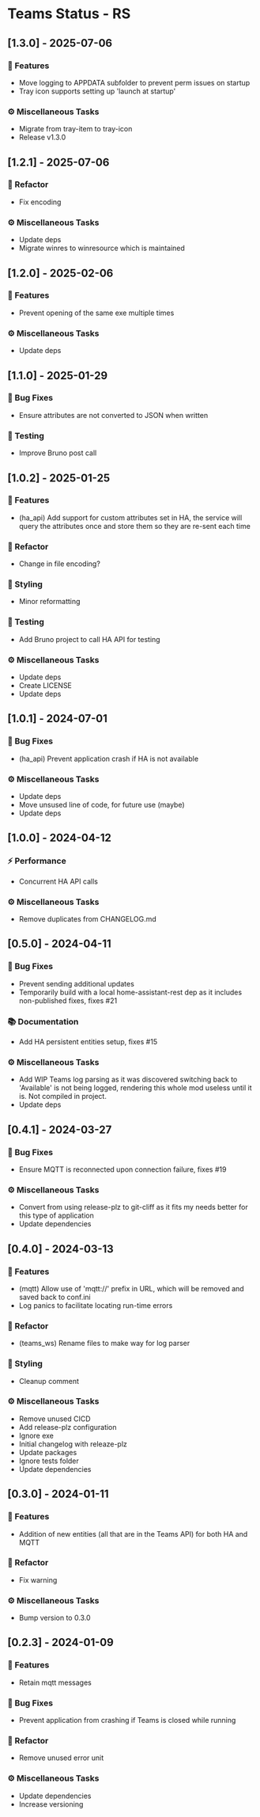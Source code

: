 # Teams Status - RS

## [1.3.0] - 2025-07-06

### 🚀 Features
- Move logging to APPDATA subfolder to prevent perm issues on startup
- Tray icon supports setting up 'launch at startup'

### ⚙️ Miscellaneous Tasks
- Migrate from tray-item to tray-icon
- Release v1.3.0


## [1.2.1] - 2025-07-06

### 🚜 Refactor
- Fix encoding

### ⚙️ Miscellaneous Tasks
- Update deps
- Migrate winres to winresource which is maintained


## [1.2.0] - 2025-02-06

### 🚀 Features
- Prevent opening of the same exe multiple times

### ⚙️ Miscellaneous Tasks
- Update deps


## [1.1.0] - 2025-01-29

### 🐛 Bug Fixes
- Ensure attributes are not converted to JSON when written

### 🧪 Testing
- Improve Bruno post call


## [1.0.2] - 2025-01-25

### 🚀 Features
- (ha_api) Add support for custom attributes set in HA, the service will query the attributes once and store them so they are re-sent each time

### 🚜 Refactor
- Change in file encoding?

### 🎨 Styling
- Minor reformatting

### 🧪 Testing
- Add Bruno project to call HA API for testing

### ⚙️ Miscellaneous Tasks
- Update deps
- Create LICENSE
- Update deps


## [1.0.1] - 2024-07-01

### 🐛 Bug Fixes
- (ha_api) Prevent application crash if HA is not available

### ⚙️ Miscellaneous Tasks
- Update deps
- Move unsused line of code, for future use (maybe)
- Update deps


## [1.0.0] - 2024-04-12

### ⚡ Performance
- Concurrent HA API calls

### ⚙️ Miscellaneous Tasks
- Remove duplicates from CHANGELOG.md


## [0.5.0] - 2024-04-11

### 🐛 Bug Fixes
- Prevent sending additional updates
- Temporarily build with a local home-assistant-rest dep as it includes non-published fixes, fixes #21

### 📚 Documentation
- Add HA persistent entities setup, fixes #15

### ⚙️ Miscellaneous Tasks
- Add WIP Teams log parsing as it was discovered switching back to 'Available' is not being logged, rendering this whole mod useless until it is. Not compiled in project.
- Update deps


## [0.4.1] - 2024-03-27

### 🐛 Bug Fixes
- Ensure MQTT is reconnected upon connection failure, fixes #19

### ⚙️ Miscellaneous Tasks
- Convert from using release-plz to git-cliff as it fits my needs better for this type of application
- Update dependencies


## [0.4.0] - 2024-03-13

### 🚀 Features
- (mqtt) Allow use of 'mqtt://' prefix in URL, which will be removed and saved back to conf.ini
- Log panics to facilitate locating run-time errors

### 🚜 Refactor
- (teams_ws) Rename files to make way for log parser

### 🎨 Styling
- Cleanup comment

### ⚙️ Miscellaneous Tasks
- Remove unused CICD
- Add release-plz configuration
- Ignore exe
- Initial changelog with releaze-plz
- Update packages
- Ignore tests folder
- Update dependencies


## [0.3.0] - 2024-01-11

### 🚀 Features
- Addition of new entities (all that are in the Teams API) for both HA and MQTT

### 🚜 Refactor
- Fix warning

### ⚙️ Miscellaneous Tasks
- Bump version to 0.3.0


## [0.2.3] - 2024-01-09

### 🚀 Features
- Retain mqtt messages

### 🐛 Bug Fixes
- Prevent application from crashing if Teams is closed while running

### 🚜 Refactor
- Remove unused error unit

### ⚙️ Miscellaneous Tasks
- Update dependencies
- Increase versioning


<!-- generated by git-cliff -->
